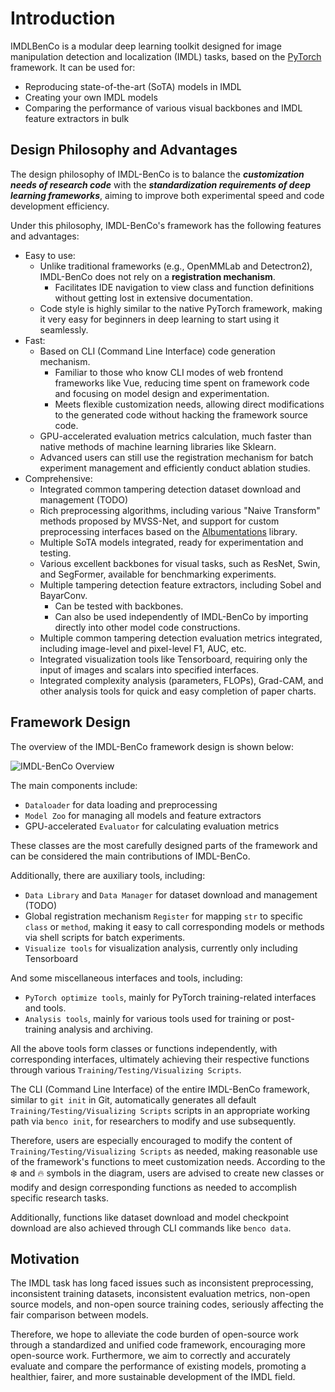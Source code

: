 # Introduction

IMDLBenCo is a modular deep learning toolkit designed for image manipulation detection and localization (IMDL) tasks, based on the [PyTorch](https://pytorch.org/) framework. It can be used for:
- Reproducing state-of-the-art (SoTA) models in IMDL
- Creating your own IMDL models
- Comparing the performance of various visual backbones and IMDL feature extractors in bulk

## Design Philosophy and Advantages

The design philosophy of IMDL-BenCo is to balance the ***customization needs of research code*** with the ***standardization requirements of deep learning frameworks***, aiming to improve both experimental speed and code development efficiency.

Under this philosophy, IMDL-BenCo's framework has the following features and advantages:
- Easy to use:
  - Unlike traditional frameworks (e.g., OpenMMLab and Detectron2), IMDL-BenCo does not rely on a **registration mechanism**.
    - Facilitates IDE navigation to view class and function definitions without getting lost in extensive documentation.
  - Code style is highly similar to the native PyTorch framework, making it very easy for beginners in deep learning to start using it seamlessly.
- Fast:
  - Based on CLI (Command Line Interface) code generation mechanism.
    - Familiar to those who know CLI modes of web frontend frameworks like Vue, reducing time spent on framework code and focusing on model design and experimentation.
    - Meets flexible customization needs, allowing direct modifications to the generated code without hacking the framework source code.
  - GPU-accelerated evaluation metrics calculation, much faster than native methods of machine learning libraries like Sklearn.
  - Advanced users can still use the registration mechanism for batch experiment management and efficiently conduct ablation studies.
- Comprehensive:
  - Integrated common tampering detection dataset download and management (TODO)
  - Rich preprocessing algorithms, including various "Naive Transform" methods proposed by MVSS-Net, and support for custom preprocessing interfaces based on the [Albumentations](https://albumentations.ai/) library.
  - Multiple SoTA models integrated, ready for experimentation and testing.
  - Various excellent backbones for visual tasks, such as ResNet, Swin, and SegFormer, available for benchmarking experiments.
  - Multiple tampering detection feature extractors, including Sobel and BayarConv.
    - Can be tested with backbones.
    - Can also be used independently of IMDL-BenCo by importing directly into other model code constructions.
  - Multiple common tampering detection evaluation metrics integrated, including image-level and pixel-level F1, AUC, etc.
  - Integrated visualization tools like Tensorboard, requiring only the input of images and scalars into specified interfaces.
  - Integrated complexity analysis (parameters, FLOPs), Grad-CAM, and other analysis tools for quick and easy completion of paper charts.

## Framework Design

The overview of the IMDL-BenCo framework design is shown below:

![IMDL-BenCo Overview](/images/IMDLBenCo_overview.png)

The main components include:
- `Dataloader` for data loading and preprocessing
- `Model Zoo` for managing all models and feature extractors
- GPU-accelerated `Evaluator` for calculating evaluation metrics

These classes are the most carefully designed parts of the framework and can be considered the main contributions of IMDL-BenCo.

Additionally, there are auxiliary tools, including:
- `Data Library` and `Data Manager` for dataset download and management (TODO)
- Global registration mechanism `Register` for mapping `str` to specific `class` or `method`, making it easy to call corresponding models or methods via shell scripts for batch experiments.
- `Visualize tools` for visualization analysis, currently only including Tensorboard

And some miscellaneous interfaces and tools, including:
- `PyTorch optimize tools`, mainly for PyTorch training-related interfaces and tools.
- `Analysis tools`, mainly for various tools used for training or post-training analysis and archiving.

All the above tools form classes or functions independently, with corresponding interfaces, ultimately achieving their respective functions through various `Training/Testing/Visualizing Scripts`.

The CLI (Command Line Interface) of the entire IMDL-BenCo framework, similar to `git init` in Git, automatically generates all default `Training/Testing/Visualizing Scripts` scripts in an appropriate working path via `benco init`, for researchers to modify and use subsequently.

Therefore, users are especially encouraged to modify the content of `Training/Testing/Visualizing Scripts` as needed, making reasonable use of the framework's functions to meet customization needs. According to the ❄️ and 🔥 symbols in the diagram, users are advised to create new classes or modify and design corresponding functions as needed to accomplish specific research tasks.

Additionally, functions like dataset download and model checkpoint download are also achieved through CLI commands like `benco data`.

## Motivation

The IMDL task has long faced issues such as inconsistent preprocessing, inconsistent training datasets, inconsistent evaluation metrics, non-open source models, and non-open source training codes, seriously affecting the fair comparison between models. 

Therefore, we hope to alleviate the code burden of open-source work through a standardized and unified code framework, encouraging more open-source work. Furthermore, we aim to correctly and accurately evaluate and compare the performance of existing models, promoting a healthier, fairer, and more sustainable development of the IMDL field.